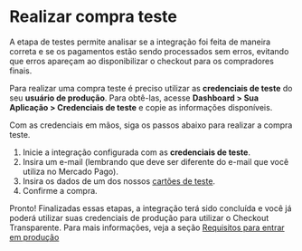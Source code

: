 # Realizar compra teste

A etapa de testes permite analisar se a integração foi feita de maneira correta e se os pagamentos estão sendo processados sem erros, evitando que erros apareçam ao disponibilizar o checkout para os compradores finais.

Para realizar uma compra teste é preciso utilizar as **credenciais de teste** do seu **usuário de produção**. Para obtê-las, acesse **Dashboard > Sua Aplicação > Credenciais de teste** e copie as informações disponíveis.

Com as credenciais em mãos, siga os passos abaixo para realizar a compra teste.

1. Inicie a integração configurada com as **credenciais de teste**.
2. Insira um e-mail (lembrando que deve ser diferente do e-mail que você utiliza no Mercado Pago).
4. Insira os dados de um dos nossos [cartões de teste](/developers/pt/docs/checkout-api/additional-content/your-integrations/test/cards).
3. Confirme a compra.

Pronto! Finalizadas essas etapas, a integração terá sido concluída e você já poderá utilizar suas credenciais de produção para utilizar o Checkout Transparente. Para mais informações, veja a seção [Requisitos para entrar em produção](/developers/pt/docs/checkout-api/integration-test/go-to-production-requirements)